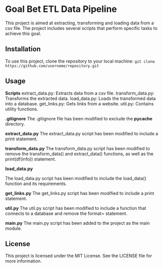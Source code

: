 # Goal Bet ETL Data Pipeline
This project is aimed at extracting, transforming and loading data from a csv file. The project includes several scripts that perform specific tasks to achieve this goal.

## Installation
To use this project, clone the repository to your local machine:
`git clone https://github.com/username/repository.git`

## Usage

**Scripts**
extract_data.py: Extracts data from a csv file.
transform_data.py: Transforms the extracted data.
load_data.py: Loads the transformed data into a database.
get_links.py: Gets links from a website.
util.py: Contains utility functions.

**.gitignore**
The .gitignore file has been modified to exclude the __pycache__ directory.

**extract_data.py**
The extract_data.py script has been modified to include a print statement.

**transform_data.py**
The transform_data.py script has been modified to remove the transform_data() and extract_data() functions, as well as the print(df(info)) statement.

**load_data.py**

The load_data.py script has been modified to include the load_data() function and its requirements.

**get_links.py**
The get_links.py script has been modified to include a print statement.

**util.py**
The util.py script has been modified to include a function that connects to a database and remove the format= statement.

**main.py**
The main.py script has been added to the project as the main module.

## License
This project is licensed under the MIT License. See the LICENSE file for more information.
